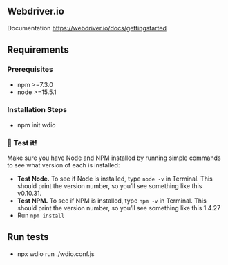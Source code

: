 


## Webdriver.io
 Documentation https://webdriver.io/docs/gettingstarted

## Requirements


### Prerequisites

* npm >=7.3.0
* node >=15.5.1


### Installation Steps
* npm init wdio 


### 🚀 Test it!

Make sure you have Node and NPM installed by running simple commands to see what version of each is installed:

* **Test Node.** To see if Node is installed, type ```node -v``` in Terminal. This should print the version number, so you’ll see something like this v0.10.31.
* **Test NPM.** To see if NPM is installed, type ```npm -v``` in Terminal. This should print the version number, so you’ll see something like this 1.4.27
* Run `npm install`

## Run tests
* npx wdio run ./wdio.conf.js
 